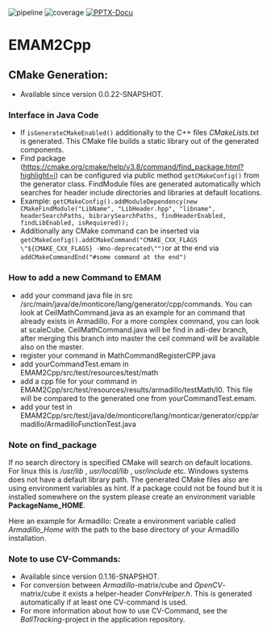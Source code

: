 <!-- (c) https://github.com/MontiCore/monticore -->
![pipeline](https://git.rwth-aachen.de/monticore/EmbeddedMontiArc/generators/EMAM2Cpp/badges/master/build.svg)
![coverage](https://git.rwth-aachen.de/monticore/EmbeddedMontiArc/generators/EMAM2Cpp/badges/master/coverage.svg)
[![PPTX-Docu](https://img.shields.io/badge/PPTX--Docu-2018--05--22-brightgreen.svg)](https://github.com/EmbeddedMontiArc/Documentation/blob/master/reposlides/18.05.22.Docu.EMAM2CPP.pdf)

# EMAM2Cpp

## CMake Generation:
* Available since version 0.0.22-SNAPSHOT. 

### Interface in Java Code
* If `isGenerateCMakeEnabled()` additionally to the C++ files _CMakeLists.txt_ is generated. 
  This CMake file builds a static library out of the generated components.
* Find package (https://cmake.org/cmake/help/v3.8/command/find_package.html?highlight=i) can be configured via public method `getCMakeConfig()` from the generator class. FindModule files are generated automatically which searches for header include directories and libraries at default locations.    
* Example: `getCMakeConfig().addModuleDependency(new CMakeFindModule("LibName", "LibHeader.hpp", "libname", headerSearchPaths, bibrarySearchPaths, findHeaderEnabled, findLibEnabled, isRequiered));`
* Additionally any CMake command can be inserted via `getCMakeConfig().addCMakeCommand("CMAKE_CXX_FLAGS  \"${CMAKE_CXX_FLAGS} -Wno-deprecated\"")`or at the end via `addCMakeCommandEnd("#some command at the end")`

### How to add a new Command to EMAM
* add your command java file in src /src/main/java/de/monticore/lang/generator/cpp/commands. You can
  look at CeilMathCommand.java as an example for an command that already exists in Armadillo. For a
  more complex command, you can look at scaleCube. CeilMathCommand.java will be find in adi-dev branch, after merging this branch into master the
  ceil command will be available also on the master.
* register your command in MathCommandRegisterCPP.java
* add yourCommandTest.emam in EMAM2Cpp/src/test/resources/test/math
* add a cpp file for your command in EMAM2Cpp/src/test/resources/results/armadillo/testMath/l0. This
  file will be compared to the generated one from yourCommandTest.emam.
* add your test in
  EMAM2Cpp/src/test/java/de/monticore/lang/monticar/generator/cpp/armadillo/ArmadilloFunctionTest.java

### Note on find_package
If no search directory is specified CMake will search on default locations. For linux this is _/usr/lib_ , _usr/local/lib_ , _usr/include_ etc. Windows systems does not have a default library path. The generated CMake files also are using environment variables as hint. If a package could not be found but it is installed somewhere on the system please create an environment variable **PackageName_HOME**.  

Here an example for Armadillo:
Create a environment variable called _Armadillo_Home_ with the path to the base directory of your Armadillo installation.

### Note to use CV-Commands:
* Available since version 0.1.16-SNAPSHOT. 
* For conversion between _Armadillo_-matrix/cube and _OpenCV_-matrix/cube it exists a helper-header _ConvHelper.h_. This is generated automatically if at least one CV-command is used.
* For more information about how to use CV-Command, see the _BallTracking_-project in the application repository.



